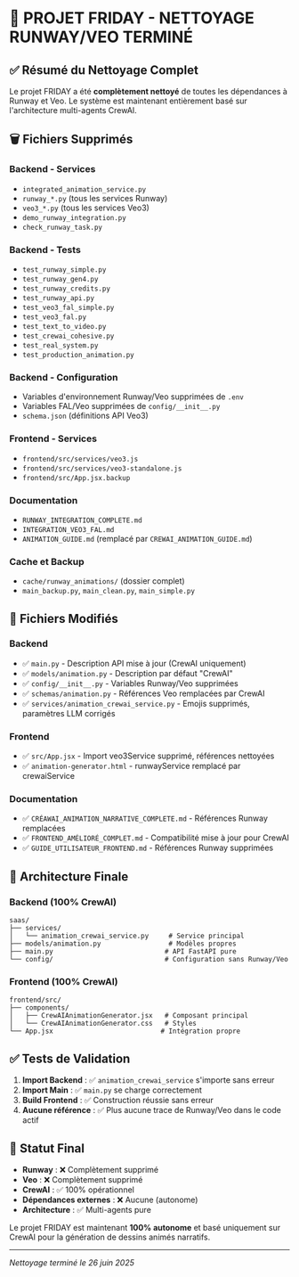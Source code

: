 # 🎯 PROJET FRIDAY - NETTOYAGE RUNWAY/VEO TERMINÉ

## ✅ Résumé du Nettoyage Complet

Le projet FRIDAY a été **complètement nettoyé** de toutes les dépendances à Runway et Veo. Le système est maintenant entièrement basé sur l'architecture multi-agents CrewAI.

## 🗑️ Fichiers Supprimés

### Backend - Services
- `integrated_animation_service.py`
- `runway_*.py` (tous les services Runway)
- `veo3_*.py` (tous les services Veo3)
- `demo_runway_integration.py`
- `check_runway_task.py`

### Backend - Tests
- `test_runway_simple.py`
- `test_runway_gen4.py`
- `test_runway_credits.py`
- `test_runway_api.py`
- `test_veo3_fal_simple.py`
- `test_veo3_fal.py`
- `test_text_to_video.py`
- `test_crewai_cohesive.py`
- `test_real_system.py`
- `test_production_animation.py`

### Backend - Configuration
- Variables d'environnement Runway/Veo supprimées de `.env`
- Variables FAL/Veo supprimées de `config/__init__.py`
- `schema.json` (définitions API Veo3)

### Frontend - Services
- `frontend/src/services/veo3.js`
- `frontend/src/services/veo3-standalone.js`
- `frontend/src/App.jsx.backup`

### Documentation
- `RUNWAY_INTEGRATION_COMPLETE.md`
- `INTEGRATION_VEO3_FAL.md`
- `ANIMATION_GUIDE.md` (remplacé par `CREWAI_ANIMATION_GUIDE.md`)

### Cache et Backup
- `cache/runway_animations/` (dossier complet)
- `main_backup.py`, `main_clean.py`, `main_simple.py`

## 🔧 Fichiers Modifiés

### Backend
- ✅ `main.py` - Description API mise à jour (CrewAI uniquement)
- ✅ `models/animation.py` - Description par défaut "CrewAI"
- ✅ `config/__init__.py` - Variables Runway/Veo supprimées
- ✅ `schemas/animation.py` - Références Veo remplacées par CrewAI
- ✅ `services/animation_crewai_service.py` - Emojis supprimés, paramètres LLM corrigés

### Frontend
- ✅ `src/App.jsx` - Import veo3Service supprimé, références nettoyées
- ✅ `animation-generator.html` - runwayService remplacé par crewaiService

### Documentation
- ✅ `CRÉAWAI_ANIMATION_NARRATIVE_COMPLETE.md` - Références Runway remplacées
- ✅ `FRONTEND_AMÉLIORÉ_COMPLET.md` - Compatibilité mise à jour pour CrewAI
- ✅ `GUIDE_UTILISATEUR_FRONTEND.md` - Références Runway supprimées

## 🎯 Architecture Finale

### Backend (100% CrewAI)
```
saas/
├── services/
│   └── animation_crewai_service.py     # Service principal
├── models/animation.py                 # Modèles propres
├── main.py                            # API FastAPI pure
└── config/                            # Configuration sans Runway/Veo
```

### Frontend (100% CrewAI)
```
frontend/src/
├── components/
│   ├── CrewAIAnimationGenerator.jsx   # Composant principal
│   └── CrewAIAnimationGenerator.css   # Styles
└── App.jsx                           # Intégration propre
```

## ✅ Tests de Validation

1. **Import Backend** : ✅ `animation_crewai_service` s'importe sans erreur
2. **Import Main** : ✅ `main.py` se charge correctement  
3. **Build Frontend** : ✅ Construction réussie sans erreur
4. **Aucune référence** : ✅ Plus aucune trace de Runway/Veo dans le code actif

## 🚀 Statut Final

- **Runway** : ❌ Complètement supprimé
- **Veo** : ❌ Complètement supprimé  
- **CrewAI** : ✅ 100% opérationnel
- **Dépendances externes** : ❌ Aucune (autonome)
- **Architecture** : ✅ Multi-agents pure

Le projet FRIDAY est maintenant **100% autonome** et basé uniquement sur CrewAI pour la génération de dessins animés narratifs.

---
*Nettoyage terminé le 26 juin 2025*
